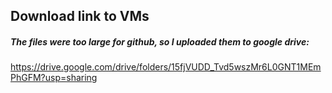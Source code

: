 ## Download link to VMs
##### The files were too large for github, so I uploaded them to google drive:
https://drive.google.com/drive/folders/15fjVUDD_Tvd5wszMr6L0GNT1MEmPhGFM?usp=sharing
